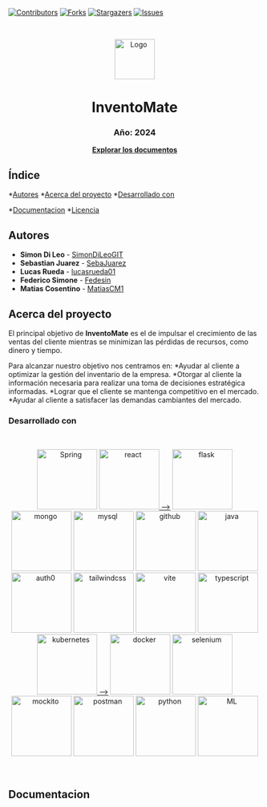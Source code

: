 [![Contributors][contributors-shield]][contributors-url]
[![Forks][forks-shield]][forks-url]
[![Stargazers][stars-shield]][stars-url]
[![Issues][issues-shield]][issues-url]

<!-- PROJECT LOGO -->
<br />
  <p align="center">
    <a href="https://github.com/"><img src="https://github.com/SimonDiLeoGIT/inventomate/assets/162532272/42fbfa3e-2324-44c4-ac95-dae555fc8a7a" alt="Logo" width="80" height="80"></a>
    <h1 align="center">InventoMate</h1>
    <h3 align="center">Año: 2024</h3>
    <p align="center"><a href="https://github.com/SimonDiLeoGIT/inventomate.git"><strong>Explorar los documentos</strong></a></p>
  </p>



<!-- INDICE -->
## Índice
*[Autores](#autores)
*[Acerca del proyecto](#acerca-del-proyecto)
  *[Desarrollado con](#desarrollado-con)
  <!--*[Demo en vivo](#demo-en-vivo)
*[Instalacion desde el codigo fuente](#instalacion-desde-el-codigo-fuente)-->
*[Documentacion](#documentacion)
*[Licencia](#licencia)


<!-- AUTORES -->
## Autores
* **Simon Di Leo** - [SimonDiLeoGIT](https://github.com/SimonDiLeoGIT)
* **Sebastian Juarez** - [SebaJuarez](https://github.com/SebaJuarez)
* **Lucas Rueda** - [lucasrueda01](https://github.com/lucasrueda01)
* **Federico Simone** - [Fedesin](https://github.com/Fedesin)
* **Matias Cosentino** - [MatiasCM1](https://github.com/MatiasCM1)


<!-- ACERCA DEL PROYECTO -->
## Acerca del proyecto

<!--  FALTA ESTO    [![Vilumar][product-screenshot]]-->

El principal objetivo de **InventoMate** es el de impulsar el crecimiento de las ventas del cliente mientras se minimizan las pérdidas de recursos, como dinero y tiempo. 

Para alcanzar nuestro objetivo nos centramos en:
*Ayudar al cliente a optimizar la gestión del inventario de la empresa.
*Otorgar al cliente la información necesaria para realizar una toma de decisiones estratégica informadas.
*Lograr que el cliente se mantenga competitivo en el mercado.
*Ayudar al cliente a satisfacer las demandas cambiantes del mercado.
<br />



### Desarrollado con

<br />
<p align="center">
  <a href="https://spring.io/"><img src="![spring](https://github.com/SimonDiLeoGIT/inventomate/assets/162532272/242573da-5595-47ec-8f0f-c35ca627a1c9)" alt="Spring" alt="Spring" width=120></img></a>
  <a href="https://react.dev/"><img src="images/react.png" alt="react" alt="react" width=120></img> --></a>
  <a href="https://flask.palletsprojects.com/en/3.0.x/"><img src="![flask](https://github.com/SimonDiLeoGIT/inventomate/assets/162532272/813d73e5-8d04-47e9-91fc-a3f4120c545c)" alt="flask" alt="flask" width=120></img></a>
  <a href="https://www.mongodb.com/"><img src="images/mongo.png" alt="mongo" alt="mongo" width=120></img></a>
  <a href="https://www.mysql.com/"><img src="images/mysql.png" alt="mysql" alt="mysql" width=120></img></a>
  <a href="https://github.com/"><img src="images/github.png" alt="github" alt="github" width=120></img></a>
  <a href="https://www.java.com/es/"><img src="images/java.png" alt="java" alt="java" width=120></img></a>
  <a href="https://auth0.com/"><img src="images/auth0.png" alt="auth0" alt="auth0" width=120></img></a>
  <a href="https://tailwindcss.com/"><img src="images/tailwindcss.png" alt="tailwindcss" alt="tailwindcss" width=120></img></a>
  <a href="https://vitejs.dev/"><img src="images/vite.png" alt="vite" alt="vite" width=120></img></a>
  <a href="https://www.typescriptlang.org/"><img src="images/typescript.png" alt="typescript" alt="typescript" width=120></img></a>
  <a href="https://kubernetes.io/es/"><img src="images/kubernetes.png" alt="kubernetes" alt="kubernetes" width=120></img> --></a>
  <a href="https://www.docker.com/"><img src="images/docker.png" alt="docker" alt="docker" width=120></img></a>
  <a href="https://www.selenium.dev/"><img src="images/selenium.png" alt="selenium" alt="selenium" width=120></img></a>
  <a href="https://site.mockito.org/"><img src="images/mockito.png" alt="mockito" alt="mockito" width=120></img></a>
  <a href="https://www.postman.com/"><img src="images/postman.png" alt="postman" alt="postman" width=120></img></a>
  <a href="https://www.python.org/"><img src="images/python.png" alt="python" alt="python" width=120></img></a>
  <a href="https://developers.mercadolibre.com.ar/"><img src="images/ML.png" alt="ML" alt="ML" width=120></img></a>
</p>
<br />

<!-- NO VA ENTONCES??????????

<!-- GETTING STARTED FALTAAAAAAAAAAAAAAAAAAAAAAAAAAAAAAAAAA 
## Demo en vivo

Es posible probar la aplicacion en vivo desde [aquí][demo-url]


<!-- INSTALACION 
### Instalacion desde el codigo fuente

1. Get a free API Key at [https://example.com](https://example.com)
2. Clone the repo
   ```sh
   git clone https://github.com/github_username/repo_name.git
   ```
3. Install NPM packages
   ```sh
   npm install
   ```
4. Enter your API in `config.js`
   ```js
   const API_KEY = 'ENTER YOUR API';
   ```

<p align="right">(<a href="#readme-top">back to top</a>)</p>

-->



<!-- DOCUMENTACION -->
## Documentacion








<!-- MARKDOWN LINKS & IMAGES -->

[contributors-shield]: https://github.com/SimonDiLeoGIT/inventomate.svg?style=for-the-badge
[contributors-url]: https://github.com/SimonDiLeoGIT/inventomate/graphs/contributors
[forks-shield]: https://img.shields.io/github/forks/SimonDiLeoGIT/inventomate.svg?style=for-the-badge
[forks-url]: https://github.com/SimonDiLeoGIT/inventomate/network/members
[stars-shield]: https://img.shields.io/github/stars/SimonDiLeoGIT/inventomate.svg?style=for-the-badge
[stars-url]: https://github.com/SimonDiLeoGIT/inventomate/stargazers
[issues-shield]: https://img.shields.io/github/issues/SimonDiLeoGIT/inventomate.svg?style=for-the-badge
[issues-url]: https://github.com/SimonDiLeoGIT/inventomate/issues
